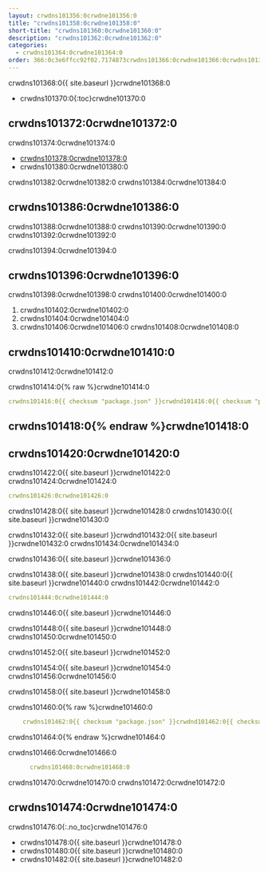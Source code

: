```yaml
---
layout: crwdns101356:0crwdne101356:0
title: "crwdns101358:0crwdne101358:0"
short-title: "crwdns101360:0crwdne101360:0"
description: "crwdns101362:0crwdne101362:0"
categories:
  - crwdns101364:0crwdne101364:0
order: 366:0c3e6ffcc92f02.7174873crwdns101366:0crwdne101366:0crwdns101366:0crwdne101366:0
---
```

crwdns101368:0{{ site.baseurl }}crwdne101368:0

- crwdns101370:0{:toc}crwdne101370:0

## crwdns101372:0crwdne101372:0

crwdns101374:0crwdne101374:0

- <a href="crwdns101376:0crwdne101376:0" target="_blank">crwdns101378:0crwdne101378:0</a>
- crwdns101380:0crwdne101380:0

crwdns101382:0crwdne101382:0 crwdns101384:0crwdne101384:0

## crwdns101386:0crwdne101386:0

crwdns101388:0crwdne101388:0 crwdns101390:0crwdne101390:0 crwdns101392:0crwdne101392:0

crwdns101394:0crwdne101394:0

## crwdns101396:0crwdne101396:0

crwdns101398:0crwdne101398:0 crwdns101400:0crwdne101400:0

1. crwdns101402:0crwdne101402:0
2. crwdns101404:0crwdne101404:0
3. crwdns101406:0crwdne101406:0 crwdns101408:0crwdne101408:0

## crwdns101410:0crwdne101410:0

crwdns101412:0crwdne101412:0

crwdns101414:0{% raw %}crwdne101414:0

```yaml
crwdns101416:0{{ checksum "package.json" }}crwdnd101416:0{{ checksum "package.json" }}crwdne101416:0
```

## crwdns101418:0{% endraw %}crwdne101418:0

## crwdns101420:0crwdne101420:0

crwdns101422:0{{ site.baseurl }}crwdne101422:0 crwdns101424:0crwdne101424:0

```yaml
crwdns101426:0crwdne101426:0
```

crwdns101428:0{{ site.baseurl }}crwdne101428:0 crwdns101430:0{{ site.baseurl }}crwdne101430:0

crwdns101432:0{{ site.baseurl }}crwdnd101432:0{{ site.baseurl }}crwdne101432:0 crwdns101434:0crwdne101434:0

crwdns101436:0{{ site.baseurl }}crwdne101436:0

crwdns101438:0{{ site.baseurl }}crwdne101438:0 crwdns101440:0{{ site.baseurl }}crwdne101440:0 crwdns101442:0crwdne101442:0

```yaml
crwdns101444:0crwdne101444:0
```

crwdns101446:0{{ site.baseurl }}crwdne101446:0

crwdns101448:0{{ site.baseurl }}crwdne101448:0 crwdns101450:0crwdne101450:0

crwdns101452:0{{ site.baseurl }}crwdne101452:0

crwdns101454:0{{ site.baseurl }}crwdne101454:0 crwdns101456:0crwdne101456:0

crwdns101458:0{{ site.baseurl }}crwdne101458:0

crwdns101460:0{% raw %}crwdne101460:0

```yaml
    crwdns101462:0{{ checksum "package.json" }}crwdnd101462:0{{ checksum "package.json" }}crwdne101462:0
```

crwdns101464:0{% endraw %}crwdne101464:0

crwdns101466:0crwdne101466:0

```yaml
      crwdns101468:0crwdne101468:0
```

crwdns101470:0crwdne101470:0 crwdns101472:0crwdne101472:0

## crwdns101474:0crwdne101474:0

crwdns101476:0{:.no_toc}crwdne101476:0

- crwdns101478:0{{ site.baseurl }}crwdne101478:0
- crwdns101480:0{{ site.baseurl }}crwdne101480:0
- crwdns101482:0{{ site.baseurl }}crwdne101482:0